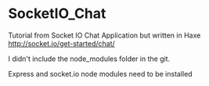 # SocketIO_Chat
Tutorial from Socket IO Chat Application but written in Haxe
http://socket.io/get-started/chat/

I didn't include the node_modules folder in the git.

Express and socket.io node modules need to be installed

